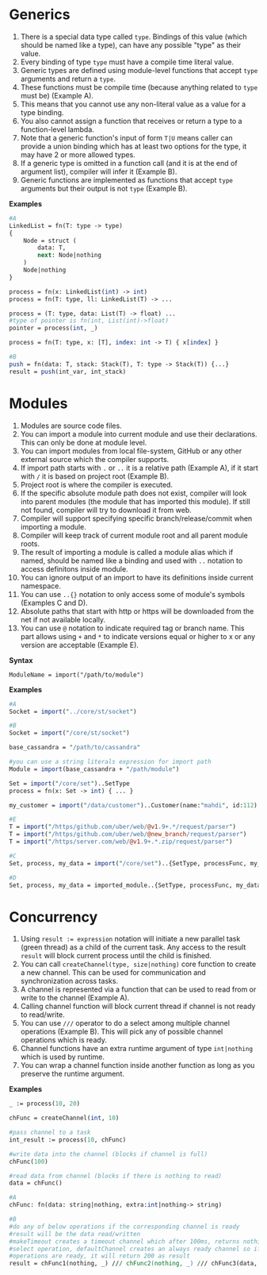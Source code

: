 # Generics

1. There is a special data type called `type`. Bindings of this value (which should be named like a type), can have any possible "type" as their value.
2. Every binding of type `type` must have a compile time literal value.
3. Generic types are defined using module-level functions that accept `type` arguments and return a `type`. 
4. These functions must be compile time (because anything related to `type` must be) (Example A). 
5. This means that you cannot use any non-literal value as a value for a type binding.
6. You also cannot assign a function that receives or return a type to a function-level lambda.
7. Note that a generic function's input of form `T|U` means caller can provide a union binding which has at least two options for the type, it may have 2 or more allowed types.
8. If a generic type is omitted in a function call (and it is at the end of argument list), compiler will infer it (Example B). 
9. Generic functions are implemented as functions that accept `type` arguments but their output is not `type` (Example B).

**Examples**

```perl
#A
LinkedList = fn(T: type -> type)
{
    Node = struct (
        data: T,
        next: Node|nothing
    )
    Node|nothing
}

process = fn(x: LinkedList(int) -> int)
process = fn(T: type, ll: LinkedList(T) -> ...

process = (T: type, data: List(T) -> float) ...
#type of pointer is fn(int, List(int)->float)
pointer = process(int, _) 

process = fn(T: type, x: [T], index: int -> T) { x[index] }

#B
push = fn(data: T, stack: Stack(T), T: type -> Stack(T)) {...}
result = push(int_var, int_stack)
```

# Modules

1. Modules are source code files. 
2. You can import a module into current module and use their declarations. This can only be done at module level. 
3. You can import modules from local file-system, GitHub or any other external source which the compiler supports.
4. If import path starts with `.` or `..` it is a relative path (Example A), if it start with `/` it is based on project root (Example B).
5. Project root is where the compiler is executed.
6. If the specific absolute module path does not exist, compiler will look into parent modules (the module that has imported this module). If still not found, compiler will try to download it from web. 
7. Compiler will support specifying specific branch/release/commit when importing a module. 
8. Compiler will keep track of current module root and all parent module roots. 
9. The result of importing a module is called a module alias which if named, should be named like a binding and used with `..` notation to access definitons inside module. 
10. You can ignore output of an import to have its definitions inside current namespace. 
11. You can use `..{}` notation to only access some of module's symbols (Examples C and D).
12. Absolute paths that start with http or https will be downloaded from the net if not available locally.
14. You can use `@` notation to indicate required tag or branch name. This part allows using `+` and `*` to indicate versions equal or higher to x or any version are acceptable (Example E).

**Syntax**

`ModuleName = import("/path/to/module")`

**Examples**

```perl
#A
Socket = import("../core/st/socket")

#B
Socket = import("/core/st/socket")

base_cassandra = "/path/to/cassandra"

#you can use a string literals expression for import path
Module = import(base_cassandra + "/path/module") 

Set = import("/core/set")..SetType
process = fn(x: Set -> int) { ... }

my_customer = import("/data/customer")..Customer(name:"mahdi", id:112)

#E
T = import("/https/github.com/uber/web/@v1.9+.*/request/parser")
T = import("/https/github.com/uber/web/@new_branch/request/parser")
T = import("/https/server.com/web/@v1.9+.*.zip/request/parser")

#C
Set, process, my_data = import("/core/set")..{SetType, processFunc, my_data}

#D
Set, process, my_data = imported_module..{SetType, processFunc, my_data}
```

# Concurrency

1. Using `result := expression` notation will initiate a new parallel task (green thread) as a child of the current task. Any access to the result `result` will block current process until the child is finished.
2. You can call `createChannel(type, size|nothing)` core function to create a new channel. This can be used for communication and synchronization across tasks.
3. A channel is represented via a function that can be used to read from or write to the channel (Example A).
4. Calling channel function will block current thread if channel is not ready to read/write.
5. You can use `///` operator to do a select among multiple channel operations (Example B). This will pick any of possible channel operations which is ready.
6. Channel functions have an extra runtime argument of type `int|nothing` which is used by runtime.
7. You can wrap a channel function inside another function as long as you preserve the runtime argument.

**Examples**

```perl
_ := process(10, 20)

chFunc = createChannel(int, 10)

#pass channel to a task
int_result := process(10, chFunc)

#write data into the channel (blocks if channel is full)
chFunc(100)

#read data from channel (blocks if there is nothing to read)
data = chFunc()

#A
chFunc: fn(data: string|nothing, extra:int|nothing-> string)

#B
#do any of below operations if the corresponding channel is ready
#result will be the data read/written
#makeTimeout creates a timeout channel which after 100ms, returns nothing and unblocks 
#select operation, defaultChannel creates an always ready channel so if none of the other 
#operations are ready, it will return 200 as result
result = chFunc1(nothing, _) /// chFunc2(nothing, _) /// chFunc3(data, _) /// makeTimeout(100) /// defaultChannel(200)
```
